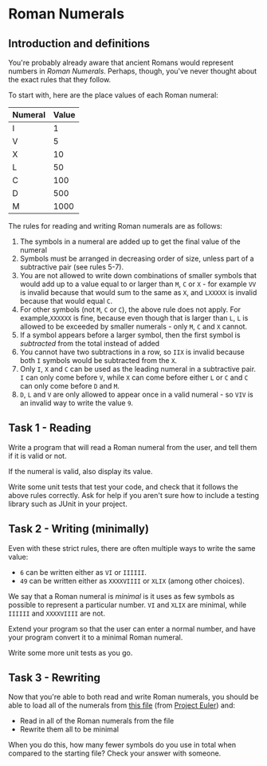# Roman Numerals

## Introduction and definitions

You're probably already aware that ancient Romans would represent numbers in _Roman Numerals_. Perhaps, though, you've never thought about the exact rules that they follow.

To start with, here are the place values of each Roman numeral:

| Numeral | Value |
|---------|-------|
| I       | 1     |
| V       | 5     |
| X       | 10    |
| L       | 50    |
| C       | 100   |
| D       | 500   |
| M       | 1000  |

The rules for reading and writing Roman numerals are as follows:

 1. The symbols in a numeral are added up to get the final value of the numeral
 1. Symbols must be arranged in decreasing order of size, unless part of a subtractive pair (see rules 5-7).
 1. You are not allowed to write down combinations of smaller symbols that would add up to a value equal to or larger than `M`, `C` or `X` - for example `VV` is invalid because that would sum to the same as `X`, and `LXXXXX` is invalid because that would equal `C`. 
 1. For other symbols (not `M`, `C` or `C`), the above rule does not apply. For example,`XXXXXX` is fine, because even though that is larger than `L`, `L` is allowed to be exceeded by smaller numerals - only `M`, `C` and `X` cannot.
 1. If a symbol appears before a larger symbol, then the first symbol is _subtracted_ from the total instead of added
 1. You cannot have two subtractions in a row, so `IIX` is invalid because both `I` symbols would be subtracted from the `X`.
 1. Only `I`, `X` and `C` can be used as the leading numeral in a subtractive pair. `I` can only come before `V`, while `X` can come before either `L` or `C` and `C` can only come before `D` and `M`.
 1. `D`, `L` and `V` are only allowed to appear once in a valid numeral - so `VIV` is an invalid way to write the value `9`.

 ## Task 1 - Reading

 Write a program that will read a Roman numeral from the user, and tell them if it is valid or not.

 If the numeral is valid, also display its value.

 Write some unit tests that test your code, and check that it follows the above rules correctly. Ask for help if you aren't sure how to include a testing library such as JUnit in your project.

 ## Task 2 - Writing (minimally)

 Even with these strict rules, there are often multiple ways to write the same value:

  - `6` can be written either as `VI` or `IIIIII`.
  - `49` can be written either as `XXXXVIIII` or `XLIX` (among other choices).

We say that a Roman numeral is _minimal_ is it uses as few symbols as possible to represent a particular number. `VI` and `XLIX` are minimal, while `IIIIII` and `XXXXVIIII` are not.

Extend your program so that the user can enter a normal number, and have your program convert it to a minimal Roman numeral.

Write some more unit tests as you go.

## Task 3 -  Rewriting

Now that you're able to both read and write Roman numerals, you should be able to load all of the numerals from [this file](roman_numerals.txt) (from [Project Euler](https://projecteuler.net/problem=89)) and:

 - Read in all of the Roman numerals from the file
 - Rewrite them all to be minimal

When you do this, how many fewer symbols do you use in total when compared to the starting file? Check your answer with someone.
